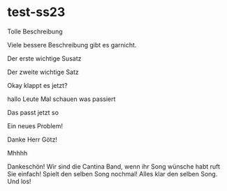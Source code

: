 # test-ss23

Tolle Beschreibung

Viele bessere Beschreibung gibt es garnicht.

Der erste wichtige Susatz

Der zweite wichtige Satz

Okay klappt es jetzt?

hallo Leute 
Mal schauen was passiert

Das passt jetzt so

Ein neues Problem!

Danke Herr Götz!

Mhhhh

Dankeschön!
Wir sind die Cantina Band, wenn ihr Song wünsche habt ruft Sie einfach!
Spielt den selben Song nochmal!
Alles klar den selben Song.
Und los!
